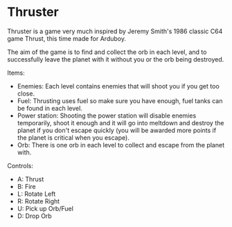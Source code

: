 # Thruster

Thruster is a game very much inspired by Jeremy Smith's 1986 classic C64 game Thrust, this time made for Arduboy.

The aim of the game is to find and collect the orb in each level, and to successfully leave the planet with it without you or the orb being destroyed.

Items:
* Enemies: Each level contains enemies that will shoot you if you get too close.
* Fuel: Thrusting uses fuel so make sure you have enough, fuel tanks can be found in each level.
* Power station: Shooting the power station will disable enemies temporarily, shoot it enough and it will go into meltdown and destroy the planet if you don't escape quickly (you will be awarded more points if the planet is critical when you escape).
* Orb: There is one orb in each level to collect and escape from the planet with.

Controls:
* A: Thrust
* B: Fire
* L: Rotate Left
* R: Rotate Right
* U: Pick up Orb/Fuel
* D: Drop Orb
